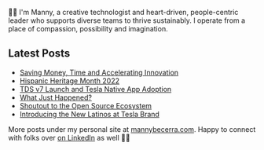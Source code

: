 👋🏽 I'm Manny, a creative technologist and heart-driven, people-centric leader who supports diverse teams to thrive sustainably. I operate from a place of compassion, possibility and imagination.

## Latest Posts

- [Saving Money, Time and Accelerating Innovation](https://mannybecerra.com/posts/tds-saving-money-time-and-accelerating-innovation)
- [Hispanic Heritage Month 2022](https://mannybecerra.com/posts/hispanic-heritage-month-2022)
- [TDS v7 Launch and Tesla Native App Adoption](https://mannybecerra.com/posts/tds-v7-launch-and-tesla-native-app-adoption)
- [What Just Happened?](https://mannybecerra.com/posts/tesla-workplace-culture-and-leadership-in-question)
- [Shoutout to the Open Source Ecosystem](https://mannybecerra.com/posts/gratitude-to-open-source-ecosystem)
- [Introducing the New Latinos at Tesla Brand](https://mannybecerra.com/posts/introducing-the-new-latinos-at-tesla-brand)

More posts under my personal site at [mannybecerra.com](https://mannybecerra.com). Happy to connect with folks over [on LinkedIn](https://www.linkedin.com/in/mannybecerra/) as well ✌🏽

<!---
mannybecerra/mannybecerra is a ✨ special ✨ repository because its `README.md` (this file) appears on your GitHub profile.
You can click the Preview link to take a look at your changes.
--->
